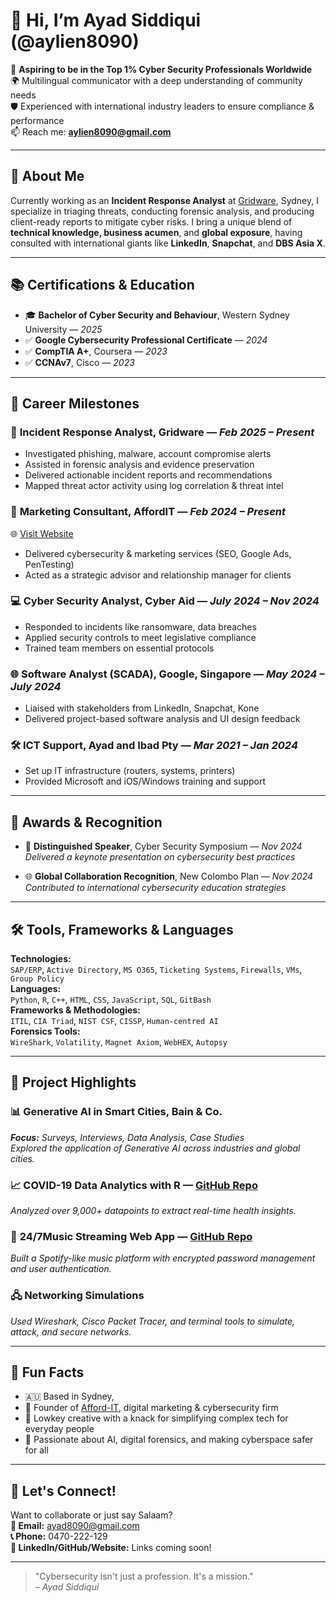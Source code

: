 # 👋 Hi, I’m Ayad Siddiqui (@aylien8090)

🎯 **Aspiring to be in the Top 1% Cyber Security Professionals Worldwide**  
🌍 Multilingual communicator with a deep understanding of community needs  
🛡️ Experienced with international industry leaders to ensure compliance & performance  
📫 Reach me: **aylien8090@gmail.com**

---

## 🚀 About Me

Currently working as an **Incident Response Analyst** at [Gridware](https://www.gridware.com.au), Sydney, I specialize in triaging threats, conducting forensic analysis, and producing client-ready reports to mitigate cyber risks. I bring a unique blend of **technical knowledge, business acumen**, and **global exposure**, having consulted with international giants like **LinkedIn**, **Snapchat**, and **DBS Asia X**.

---

## 📚 Certifications & Education

- 🎓 **Bachelor of Cyber Security and Behaviour**, Western Sydney University — *2025*
- ✅ **Google Cybersecurity Professional Certificate** — *2024*
- ✅ **CompTIA A+**, Coursera — *2023*
- ✅ **CCNAv7**, Cisco — *2023*

---

## 🧠 Career Milestones

### 🔐 **Incident Response Analyst**, Gridware — *Feb 2025 – Present*
- Investigated phishing, malware, account compromise alerts
- Assisted in forensic analysis and evidence preservation
- Delivered actionable incident reports and recommendations
- Mapped threat actor activity using log correlation & threat intel

### 🧩 **Marketing Consultant**, AffordIT — *Feb 2024 – Present*
🌐 [Visit Website](https://afford-it.com.au)  
- Delivered cybersecurity & marketing services (SEO, Google Ads, PenTesting)
- Acted as a strategic advisor and relationship manager for clients

### 💻 **Cyber Security Analyst**, Cyber Aid — *July 2024 – Nov 2024*
- Responded to incidents like ransomware, data breaches
- Applied security controls to meet legislative compliance
- Trained team members on essential protocols

### 🌐 **Software Analyst (SCADA)**, Google, Singapore — *May 2024 – July 2024*
- Liaised with stakeholders from LinkedIn, Snapchat, Kone
- Delivered project-based software analysis and UI design feedback

### 🛠️ **ICT Support**, Ayad and Ibad Pty — *Mar 2021 – Jan 2024*
- Set up IT infrastructure (routers, systems, printers)
- Provided Microsoft and iOS/Windows training and support

---

## 🏅 Awards & Recognition

- 🎤 **Distinguished Speaker**, Cyber Security Symposium — *Nov 2024*  
  _Delivered a keynote presentation on cybersecurity best practices_

- 🌐 **Global Collaboration Recognition**, New Colombo Plan — *Nov 2024*  
  _Contributed to international cybersecurity education strategies_

---

## 🛠️ Tools, Frameworks & Languages

**Technologies:**  
`SAP/ERP`, `Active Directory`, `MS O365`, `Ticketing Systems`, `Firewalls`, `VMs`, `Group Policy`  
**Languages:**  
`Python`, `R`, `C++`, `HTML`, `CSS`, `JavaScript`, `SQL`, `GitBash`  
**Frameworks & Methodologies:**  
`ITIL`, `CIA Triad`, `NIST CSF`, `CISSP`, `Human-centred AI`  
**Forensics Tools:**  
`WireShark`, `Volatility`, `Magnet Axiom`, `WebHEX`, `Autopsy`

---

## 🌟 Project Highlights

### 📊 **Generative AI in Smart Cities**, Bain & Co. 
_**Focus:** Surveys, Interviews, Data Analysis, Case Studies_  
*Explored the application of Generative AI across industries and global cities.*

### 📈 **COVID-19 Data Analytics with R** — [GitHub Repo](https://github.com/aylien8090/R-Code-project)  
_Analyzed over 9,000+ datapoints to extract real-time health insights._

### 🎵 **24/7Music Streaming Web App** — [GitHub Repo](https://github.com/aylien8090/websites)  
*Built a Spotify-like music platform with encrypted password management and user authentication.*

### 🖧 **Networking Simulations**  
_Used Wireshark, Cisco Packet Tracer, and terminal tools to simulate, attack, and secure networks._

---

## 💬 Fun Facts

- 🇦🇺 Based in Sydney,
- 💼 Founder of [Afford-IT](https://afford-it.com.au), digital marketing & cybersecurity firm  
- 🎨 Lowkey creative with a knack for simplifying complex tech for everyday people  
- 🧠 Passionate about AI, digital forensics, and making cyberspace safer for all

---

## 💞️ Let's Connect!

Want to collaborate or just say Salaam?  
**📧 Email:** ayad8090@gmail.com  
**📞 Phone:** 0470-222-129  
**🔗 LinkedIn/GitHub/Website:** Links coming soon!

---

> "Cybersecurity isn't just a profession. It's a mission."  
> – *Ayad Siddiqui*
